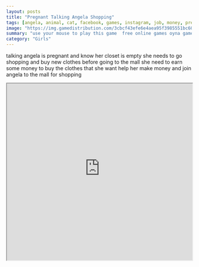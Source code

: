 ```yaml
---
layout: posts
title: "Pregnant Talking Angela Shopping"
tags: [angela, animal, cat, facebook, games, instagram, job, money, pregnant, shopping, skype, talking, work, free, online, games, oyna, game, free, games, play, play, games]
image: "https://img.gamedistribution.com/3cbcf43efe6e4aea95f3985551bc607d.jpg"
summary: "use your mouse to play this game  free online games oyna game free games play play games"
category: "Girls"
---
```


talking angela is pregnant and know her closet is empty she needs to go shopping and buy new clothes before going to the mall she need to earn some money to buy the clothes that she want help her make money and join angela to the mall for shopping

<iframe width="100%" height="480px;" src="https://flash.gamedistribution.com?game=3cbcf43efe6e4aea95f3985551bc607d"></iframe>